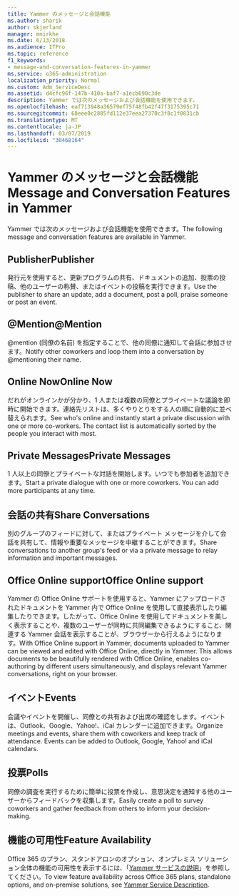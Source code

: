 ```yaml
---
title: Yammer のメッセージと会話機能
ms.author: sharik
author: skjerland
manager: mnirkhe
ms.date: 6/13/2018
ms.audience: ITPro
ms.topic: reference
f1_keywords:
- message-and-conversation-features-in-yammer
ms.service: o365-administration
localization_priority: Normal
ms.custom: Adm_ServiceDesc
ms.assetid: d4cfc96f-147b-410a-baf7-a1ecb690c3de
description: Yammer では次のメッセージおよび会話機能を使用できます。
ms.openlocfilehash: eaf713948a36579ef75f48fb42f47f3175395c71
ms.sourcegitcommit: 68eee0c2885fd112e37eea27370c3f8c1f0831cb
ms.translationtype: MT
ms.contentlocale: ja-JP
ms.lasthandoff: 03/07/2019
ms.locfileid: "30468164"
---
```

# <a name="message-and-conversation-features-in-yammer"></a><span data-ttu-id="9206a-103">Yammer のメッセージと会話機能</span><span class="sxs-lookup"><span data-stu-id="9206a-103">Message and Conversation Features in Yammer</span></span>

<span data-ttu-id="9206a-104">Yammer では次のメッセージおよび会話機能を使用できます。</span><span class="sxs-lookup"><span data-stu-id="9206a-104">The following message and conversation features are available in Yammer.</span></span>
  
## <a name="publisher"></a><span data-ttu-id="9206a-105">Publisher</span><span class="sxs-lookup"><span data-stu-id="9206a-105">Publisher</span></span>
<span data-ttu-id="9206a-106"><a name="bkmk_Publisher"> </a></span><span class="sxs-lookup"><span data-stu-id="9206a-106"></span></span>

<span data-ttu-id="9206a-107">発行元を使用すると、更新プログラムの共有、ドキュメントの追加、投票の投稿、他のユーザーの称賛、またはイベントの投稿を実行できます。</span><span class="sxs-lookup"><span data-stu-id="9206a-107">Use the publisher to share an update, add a document, post a poll, praise someone or post an event.</span></span>
  
## <a name="mention"></a><span data-ttu-id="9206a-108">@Mention</span><span class="sxs-lookup"><span data-stu-id="9206a-108">@Mention</span></span>
<span data-ttu-id="9206a-109"><a name="bkmk_AtMention"> </a></span><span class="sxs-lookup"><span data-stu-id="9206a-109"></span></span>

<span data-ttu-id="9206a-110">@mention (同僚の名前) を指定することで、他の同僚に通知して会話に参加させます。</span><span class="sxs-lookup"><span data-stu-id="9206a-110">Notify other coworkers and loop them into a conversation by @mentioning their name.</span></span>
  
## <a name="online-now"></a><span data-ttu-id="9206a-111">Online Now</span><span class="sxs-lookup"><span data-stu-id="9206a-111">Online Now</span></span>
<span data-ttu-id="9206a-112"><a name="bkmk_OnlineNow"> </a></span><span class="sxs-lookup"><span data-stu-id="9206a-112"></span></span>

<span data-ttu-id="9206a-p101">だれがオンラインかが分かり、1 人または複数の同僚とプライベートな議論を即時に開始できます。連絡先リストは、多くやりとりをする人の順に自動的に並べ替えられます。</span><span class="sxs-lookup"><span data-stu-id="9206a-p101">See who's online and instantly start a private discussion with one or more co-workers. The contact list is automatically sorted by the people you interact with most.</span></span>
  
## <a name="private-messages"></a><span data-ttu-id="9206a-115">Private Messages</span><span class="sxs-lookup"><span data-stu-id="9206a-115">Private Messages</span></span>
<span data-ttu-id="9206a-116"><a name="bkmk_PrivateMessages"> </a></span><span class="sxs-lookup"><span data-stu-id="9206a-116"></span></span>

<span data-ttu-id="9206a-p102">1 人以上の同僚とプライベートな対話を開始します。いつでも参加者を追加できます。</span><span class="sxs-lookup"><span data-stu-id="9206a-p102">Start a private dialogue with one or more coworkers. You can add more participants at any time.</span></span>
  
## <a name="share-conversations"></a><span data-ttu-id="9206a-119">会話の共有</span><span class="sxs-lookup"><span data-stu-id="9206a-119">Share Conversations</span></span>
<span data-ttu-id="9206a-120"><a name="bkmk_ShareConversations"> </a></span><span class="sxs-lookup"><span data-stu-id="9206a-120"></span></span>

<span data-ttu-id="9206a-121">別のグループのフィードに対して、またはプライベート メッセージを介して会話を共有して、情報や重要なメッセージを中継することができます。</span><span class="sxs-lookup"><span data-stu-id="9206a-121">Share conversations to another group's feed or via a private message to relay information and important messages.</span></span>
  
## <a name="office-online-support"></a><span data-ttu-id="9206a-122">Office Online support</span><span class="sxs-lookup"><span data-stu-id="9206a-122">Office Online support</span></span>
<span data-ttu-id="9206a-123"><a name="bkmk_ShareConversations"> </a></span><span class="sxs-lookup"><span data-stu-id="9206a-123"></span></span>

<span data-ttu-id="9206a-p103">Yammer の Office Online サポートを使用すると、Yammer にアップロードされたドキュメントを Yammer 内で Office Online を使用して直接表示したり編集したりできます。したがって、Office Online を使用してドキュメントを美しく表示することや、複数のユーザーが同時に共同編集できるようにすること、関連する Yammer 会話を表示することが、ブラウザーから行えるようになります。</span><span class="sxs-lookup"><span data-stu-id="9206a-p103">With Office Online support in Yammer, documents uploaded to Yammer can be viewed and edited with Office Online, directly in Yammer. This allows documents to be beautifully rendered with Office Online, enables co-authoring by different users simultaneously, and displays relevant Yammer conversations, right on your browser.</span></span>
  
## <a name="events"></a><span data-ttu-id="9206a-126">イベント</span><span class="sxs-lookup"><span data-stu-id="9206a-126">Events</span></span>
<span data-ttu-id="9206a-127"><a name="bkmk_Events"> </a></span><span class="sxs-lookup"><span data-stu-id="9206a-127"></span></span>

<span data-ttu-id="9206a-p104">会議やイベントを開催し、同僚との共有および出席の確認をします。イベントは、Outlook、Google、Yahoo!、iCal カレンダーに追加できます。</span><span class="sxs-lookup"><span data-stu-id="9206a-p104">Organize meetings and events, share them with coworkers and keep track of attendance. Events can be added to Outlook, Google, Yahoo! and iCal calendars.</span></span>
  
## <a name="polls"></a><span data-ttu-id="9206a-131">投票</span><span class="sxs-lookup"><span data-stu-id="9206a-131">Polls</span></span>
<span data-ttu-id="9206a-132"><a name="bkmk_Polls"> </a></span><span class="sxs-lookup"><span data-stu-id="9206a-132"></span></span>

<span data-ttu-id="9206a-133">同僚の調査を実行するために簡単に投票を作成し、意思決定を通知する他のユーザーからフィードバックを収集します。</span><span class="sxs-lookup"><span data-stu-id="9206a-133">Easily create a poll to survey coworkers and gather feedback from others to inform your decision-making.</span></span>
  
## <a name="feature-availability"></a><span data-ttu-id="9206a-134">機能の可用性</span><span class="sxs-lookup"><span data-stu-id="9206a-134">Feature Availability</span></span>
<span data-ttu-id="9206a-135"><a name="bkmk_Polls"> </a></span><span class="sxs-lookup"><span data-stu-id="9206a-135"></span></span>

<span data-ttu-id="9206a-136">Office 365 のプラン、スタンドアロンのオプション、オンプレミス ソリューション全体の機能の可用性を表示するには、「[Yammer サービスの説明](yammer-service-description.md)」を参照してください。</span><span class="sxs-lookup"><span data-stu-id="9206a-136">To view feature availability across Office 365 plans, standalone options, and on-premise solutions, see [Yammer Service Description](yammer-service-description.md).</span></span>
  

